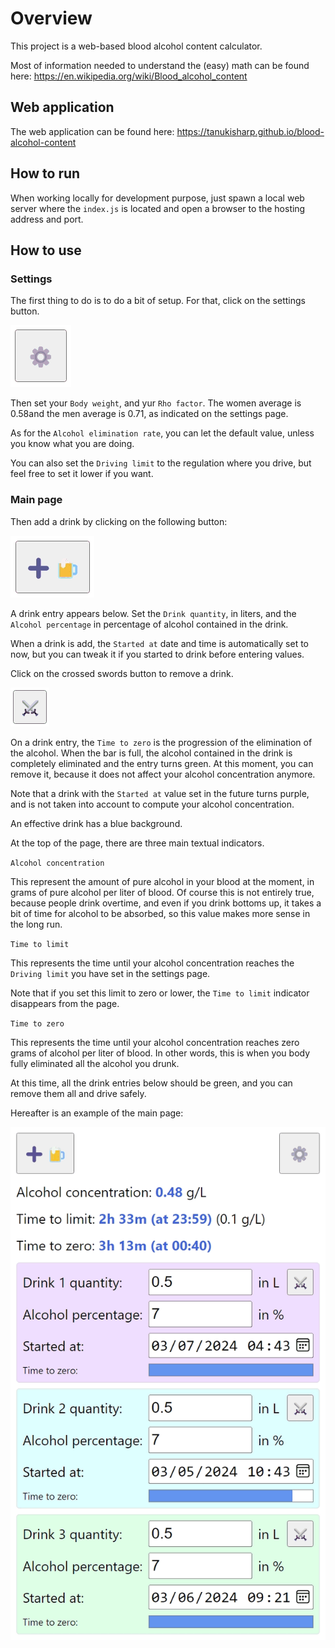 # Overview

This project is a web-based blood alcohol content calculator.

Most of information needed to understand the (easy) math can be found here: https://en.wikipedia.org/wiki/Blood_alcohol_content

## Web application

The web application can be found here: https://tanukisharp.github.io/blood-alcohol-content

## How to run

When working locally for development purpose, just spawn a local web server where the `index.js` is located and open a browser to the hosting address and port.

## How to use

### Settings

The first thing to do is to do a bit of setup. For that, click on the settings button.

![Settings button](./docs/settings-button.png)

Then set your `Body weight`, and yur `Rho factor`. The women average is 0.58and the men average is 0.71, as indicated on the settings page.

As for the `Alcohol elimination rate`, you can let the default value, unless you know what you are doing.

You can also set the `Driving limit` to the regulation where you drive, but feel free to set it lower if you want.

### Main page

Then add a drink by clicking on the following button:

![Add drink button](./docs/add-drink-button.png)

A drink entry appears below. Set the `Drink quantity`, in liters, and the `Alcohol percentage` in percentage of alcohol contained in the drink.

When a drink is add, the `Started at` date and time is automatically set to now, but you can tweak it if you started to drink before entering values.

Click on the crossed swords button to remove a drink.

![Remove drink button](./docs/remove-drink-button.png)

On a drink entry, the `Time to zero` is the progression of the elimination of the alcohol. When the bar is full, the alcohol contained in the drink is completely eliminated and the entry turns green. At this moment, you can remove it, because it does not affect your alcohol concentration anymore.

Note that a drink with the `Started at` value set in the future turns purple, and is not taken into account to compute your alcohol concentration.

An effective drink has a blue background.

At the top of the page, there are three main textual indicators.

`Alcohol concentration`

This represent the amount of pure alcohol in your blood at the moment, in grams of pure alcohol per liter of blood. Of course this is not entirely true, because people drink overtime, and even if you drink bottoms up, it takes a bit of time for alcohol to be absorbed, so this value makes more sense in the long run.

`Time to limit`

This represents the time until your alcohol concentration reaches the `Driving limit` you have set in the settings page.

Note that if you set this limit to zero or lower, the `Time to limit` indicator disappears from the page.

`Time to zero`

This represents the time until your alcohol concentration reaches zero grams of alcohol per liter of blood. In other words, this is when you body fully eliminated all the alcohol you drunk.

At this time, all the drink entries below should be green, and you can remove them all and drive safely.

Hereafter is an example of the main page:

![Main page](./docs/main-page.png)
